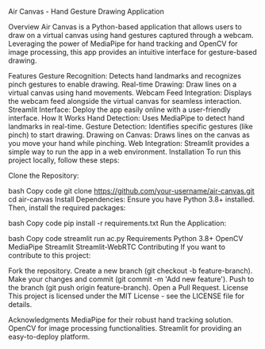 Air Canvas - Hand Gesture Drawing Application
 
Overview
Air Canvas is a Python-based application that allows users to draw on a virtual canvas using hand gestures captured through a webcam. Leveraging the power of MediaPipe for hand tracking and OpenCV for image processing, this app provides an intuitive interface for gesture-based drawing.

Features
Gesture Recognition: Detects hand landmarks and recognizes pinch gestures to enable drawing.
Real-time Drawing: Draw lines on a virtual canvas using hand movements.
Webcam Feed Integration: Displays the webcam feed alongside the virtual canvas for seamless interaction.
Streamlit Interface: Deploy the app easily online with a user-friendly interface.
How It Works
Hand Detection: Uses MediaPipe to detect hand landmarks in real-time.
Gesture Detection: Identifies specific gestures (like pinch) to start drawing.
Drawing on Canvas: Draws lines on the canvas as you move your hand while pinching.
Web Integration: Streamlit provides a simple way to run the app in a web environment.
Installation
To run this project locally, follow these steps:

Clone the Repository:

bash
Copy code
git clone https://github.com/your-username/air-canvas.git
cd air-canvas
Install Dependencies:
Ensure you have Python 3.8+ installed. Then, install the required packages:

bash
Copy code
pip install -r requirements.txt
Run the Application:



bash
Copy code
streamlit run ac.py
Requirements
Python 3.8+
OpenCV
MediaPipe
Streamlit
Streamlit-WebRTC
Contributing
If you want to contribute to this project:

Fork the repository.
Create a new branch (git checkout -b feature-branch).
Make your changes and commit (git commit -m 'Add new feature').
Push to the branch (git push origin feature-branch).
Open a Pull Request.
License
This project is licensed under the MIT License - see the LICENSE file for details.

Acknowledgments
MediaPipe for their robust hand tracking solution.
OpenCV for image processing functionalities.
Streamlit for providing an easy-to-deploy platform.
